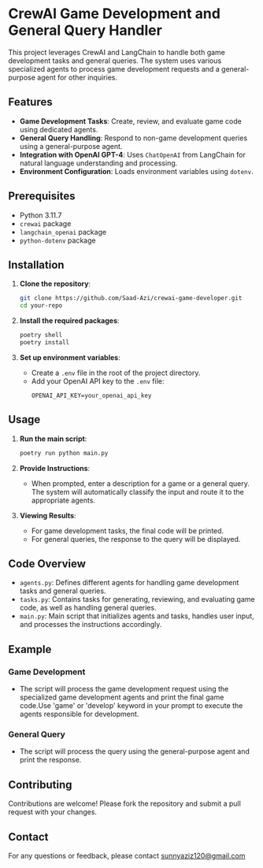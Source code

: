 ﻿# CrewAI Game Development and General Query Handler

This project leverages CrewAI and LangChain to handle both game development tasks and general queries. The system uses various specialized agents to process game development requests and a general-purpose agent for other inquiries.

## Features

- **Game Development Tasks**: Create, review, and evaluate game code using dedicated agents.
- **General Query Handling**: Respond to non-game development queries using a general-purpose agent.
- **Integration with OpenAI GPT-4**: Uses `ChatOpenAI` from LangChain for natural language understanding and processing.
- **Environment Configuration**: Loads environment variables using `dotenv`.

## Prerequisites

- Python 3.11.7
- `crewai` package
- `langchain_openai` package
- `python-dotenv` package

## Installation

1. **Clone the repository**:
    ```bash
    git clone https://github.com/Saad-Azi/crewai-game-developer.git
    cd your-repo
    ```

2. **Install the required packages**:
    ```bash
    poetry shell
    poetry install
    ```

3. **Set up environment variables**:
    - Create a `.env` file in the root of the project directory.
    - Add your OpenAI API key to the `.env` file:
      ```
      OPENAI_API_KEY=your_openai_api_key
      ```

## Usage

1. **Run the main script**:
    ```bash
    poetry run python main.py
    ```

2. **Provide Instructions**:
    - When prompted, enter a description for a game or a general query. The system will automatically classify the input and route it to the appropriate agents.

3. **Viewing Results**:
    - For game development tasks, the final code will be printed.
    - For general queries, the response to the query will be displayed.

## Code Overview

- `agents.py`: Defines different agents for handling game development tasks and general queries.
- `tasks.py`: Contains tasks for generating, reviewing, and evaluating game code, as well as handling general queries.
- `main.py`: Main script that initializes agents and tasks, handles user input, and processes the instructions accordingly.

## Example

### Game Development


- The script will process the game development request using the specialized game development agents and print the final game code.Use 'game' or 'develop' keyword in your prompt to execute the agents responsible for development.

### General Query


- The script will process the query using the general-purpose agent and print the response.

## Contributing

Contributions are welcome! Please fork the repository and submit a pull request with your changes.

## Contact

For any questions or feedback, please contact sunnyaziz120@gmail.com

